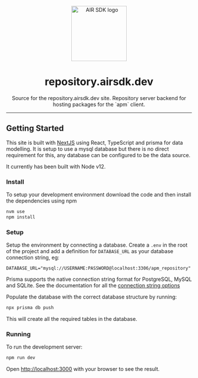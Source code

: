 <p align="center">
    <a href="https://repository.airsdk.dev" rel="noopener" target="_blank">
        <img width="150" 
            src="https://raw.githubusercontent.com/airsdk/airsdk.dev/main/static/images/air-logo.png" 
            alt="AIR SDK logo">
    </a>
</p>

<h1 align="center">repository.airsdk.dev</h1>

<div align="center">
    Source for the repository.airsdk.dev site. Repository server backend for hosting packages for the `apm` client.
</div>

---

## Getting Started

This site is built with [NextJS](https://nextjs.org/) using React, TypeScript and prisma for data modelling. It is setup to use a mysql database but there is no direct requirement for this, any database can be configured to be the data source.

It currently has been built with Node v12.

### Install

To setup your development environment download the code and then install the dependencies using npm

```bash
nvm use
npm install
```

### Setup

Setup the environment by connecting a database. Create a `.env` in the root of the project and add a definition for `DATABASE_URL` as your database connection string, eg:

```
DATABASE_URL="mysql://USERNAME:PASSWORD@localhost:3306/apm_repository"
```

Prisma supports the native connection string format for PostgreSQL, MySQL and SQLite. See the documentation for all the [connection string options](https://pris.ly/d/connection-strings)

Populate the database with the correct database structure by running:

```bash
npx prisma db push
```

This will create all the required tables in the database.

### Running

To run the development server:

```bash
npm run dev
```

Open [http://localhost:3000](http://localhost:3000) with your browser to see the result.
